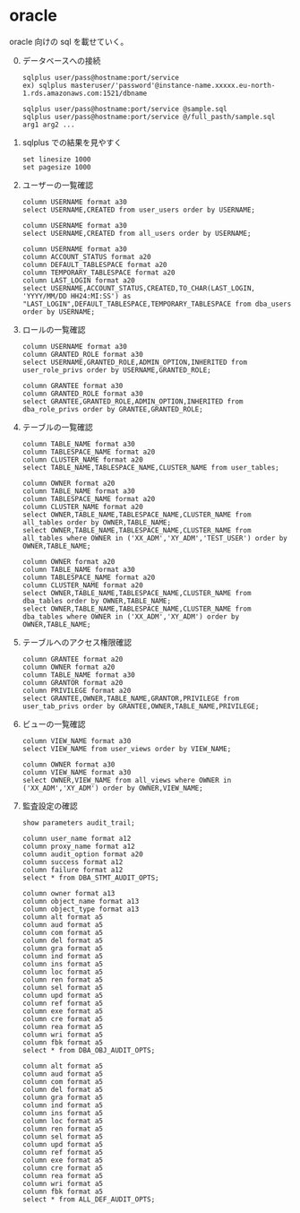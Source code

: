 # oracle
oracle 向けの sql を載せていく。

0. データベースへの接続
    ```
    sqlplus user/pass@hostname:port/service
    ex) sqlplus masteruser/'password'@instance-name.xxxxx.eu-north-1.rds.amazonaws.com:1521/dbname

    sqlplus user/pass@hostname:port/service @sample.sql
    sqlplus user/pass@hostname:port/service @/full_pasth/sample.sql arg1 arg2 ...
    ```

1. sqlplus での結果を見やすく
    ```
    set linesize 1000
    set pagesize 1000
    ```

2. ユーザーの一覧確認
    ```
    column USERNAME format a30
    select USERNAME,CREATED from user_users order by USERNAME; 

    column USERNAME format a30
    select USERNAME,CREATED from all_users order by USERNAME;

    column USERNAME format a30
    column ACCOUNT_STATUS format a20
    column DEFAULT_TABLESPACE format a20
    column TEMPORARY_TABLESPACE format a20
    column LAST_LOGIN format a20
    select USERNAME,ACCOUNT_STATUS,CREATED,TO_CHAR(LAST_LOGIN, 'YYYY/MM/DD HH24:MI:SS') as "LAST_LOGIN",DEFAULT_TABLESPACE,TEMPORARY_TABLESPACE from dba_users order by USERNAME;
    ```

3. ロールの一覧確認
    ```
    column USERNAME format a30
    column GRANTED_ROLE format a30
    select USERNAME,GRANTED_ROLE,ADMIN_OPTION,INHERITED from user_role_privs order by USERNAME,GRANTED_ROLE;

    column GRANTEE format a30
    column GRANTED_ROLE format a30
    select GRANTEE,GRANTED_ROLE,ADMIN_OPTION,INHERITED from dba_role_privs order by GRANTEE,GRANTED_ROLE;
    ```


4. テーブルの一覧確認
    ```
    column TABLE_NAME format a30
    column TABLESPACE_NAME format a20
    column CLUSTER_NAME format a20
    select TABLE_NAME,TABLESPACE_NAME,CLUSTER_NAME from user_tables;

    column OWNER format a20
    column TABLE_NAME format a30
    column TABLESPACE_NAME format a20
    column CLUSTER_NAME format a20
    select OWNER,TABLE_NAME,TABLESPACE_NAME,CLUSTER_NAME from all_tables order by OWNER,TABLE_NAME;
    select OWNER,TABLE_NAME,TABLESPACE_NAME,CLUSTER_NAME from all_tables where OWNER in ('XX_ADM','XY_ADM','TEST_USER') order by OWNER,TABLE_NAME;

    column OWNER format a20
    column TABLE_NAME format a30
    column TABLESPACE_NAME format a20
    column CLUSTER_NAME format a20
    select OWNER,TABLE_NAME,TABLESPACE_NAME,CLUSTER_NAME from dba_tables order by OWNER,TABLE_NAME;
    select OWNER,TABLE_NAME,TABLESPACE_NAME,CLUSTER_NAME from dba_tables where OWNER in ('XX_ADM','XY_ADM') order by OWNER,TABLE_NAME;
    ```

5. テーブルへのアクセス権限確認
    ```
    column GRANTEE format a20
    column OWNER format a20
    column TABLE_NAME format a30
    column GRANTOR format a20
    column PRIVILEGE format a20
    select GRANTEE,OWNER,TABLE_NAME,GRANTOR,PRIVILEGE from user_tab_privs order by GRANTEE,OWNER,TABLE_NAME,PRIVILEGE;
    ```

6. ビューの一覧確認
    ```
    column VIEW_NAME format a30
    select VIEW_NAME from user_views order by VIEW_NAME;

    column OWNER format a30
    column VIEW_NAME format a30
    select OWNER,VIEW_NAME from all_views where OWNER in ('XX_ADM','XY_ADM') order by OWNER,VIEW_NAME;

6. 監査設定の確認
    ```
    show parameters audit_trail;
    
    column user_name format a12
    column proxy_name format a12
    column audit_option format a20
    column success format a12
    column failure format a12
    select * from DBA_STMT_AUDIT_OPTS;
    
    column owner format a13
    column object_name format a13
    column object_type format a13
    column alt format a5
    column aud format a5
    column com format a5
    column del format a5
    column gra format a5
    column ind format a5
    column ins format a5
    column loc format a5
    column ren format a5
    column sel format a5
    column upd format a5
    column ref format a5
    column exe format a5
    column cre format a5
    column rea format a5
    column wri format a5
    column fbk format a5
    select * from DBA_OBJ_AUDIT_OPTS;
    
    column alt format a5
    column aud format a5
    column com format a5
    column del format a5
    column gra format a5
    column ind format a5
    column ins format a5
    column loc format a5
    column ren format a5
    column sel format a5
    column upd format a5
    column ref format a5
    column exe format a5
    column cre format a5
    column rea format a5
    column wri format a5
    column fbk format a5
    select * from ALL_DEF_AUDIT_OPTS;
    ```
